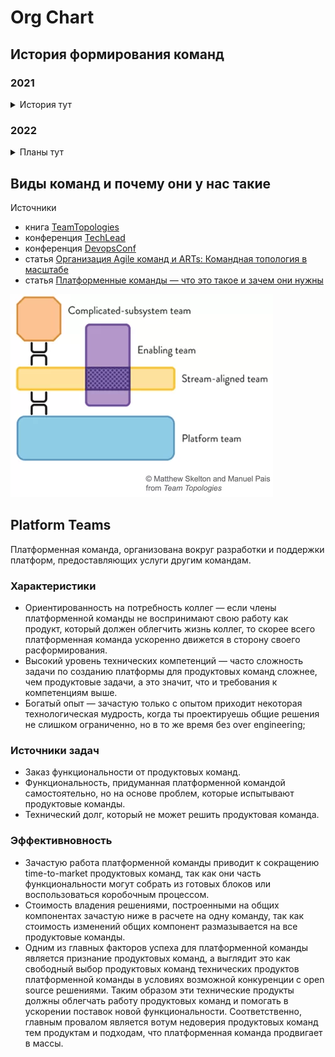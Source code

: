 
# Org Chart

## История формирования команд

### 2021

<details>
<summary>История тут</summary>
#### q1
```plantuml
@startuml

@startwbs
*[#lightskyblue] Online Department
** Retention Team
** MagnitPay Team
** DevOps Team
@endwbs
@enduml
```

#### q2

```plantuml
@startuml

@startwbs
*[#lightskyblue] Online Department
** Core&Retention Team
** MagnitPay Team
** DevOps Team
** Middleware Team
** MagnitMobile Team
@endwbs
@enduml
```

#### q3

```plantuml
@startuml

@startwbs
*[#lightskyblue] Online Department
** Core&Retention Team
** Activation&Acquisition Team
** MagnitPay Team
** DevOps Team
** Middleware Team
** MagnitMobile Team
@endwbs
@enduml
```

#### q4

```plantuml
@startuml

@startwbs
*[#lightskyblue] Online Department
** Core&Retention Team
** Activation&Acquisition Team
** MagnitPay Team
** MagnitMobile Team
** DevOps Team
** Middleware Team
** MagnitID Team
@endwbs
@enduml
```

</details>


### 2022

<details>
<summary>Планы тут</summary>

#### q1

```plantuml
@startuml

@startwbs

*[#lightskyblue] Online Department
** Retention Team
** Activation&Acquisition Team
** MagnitPay Team
** MagnitMobile Team
** DevOps Team
** Middleware Team
** MagnitID Team
** Platform Team
** ProductPromo Team

@endwbs
@enduml
```

#### q2

```plantuml
@startuml

@startwbs
*[#lightskyblue] Online Department

** DevOps Teams
*** [... 2 Teams ...]

** Ecom Teams
*** [... 12 Teams ...]

** Platform Teams
*** Middleware Team
*** MagnitID Team
*** Stocks&Prices Team

** Core Teams
*** Release Team
*** App Team
*** Web Team
*** CustomerNeeds Teams
**** VirtualCard Team
**** Activation&Acquisition Team
**** ProductPromo Team
**** UserReview Team

@endwbs
@enduml
```

</details>

## Виды команд и почему они у нас такие

Источники

* книга [TeamTopologies](https://teamtopologies.com/)
* конференция [TechLead](https://www.youtube.com/watch?v=dtSzAjt5YQc)
* конференция [DevopsConf](https://devopsconf.io/moscow/2021/abstracts/7531)
* статья [Организация Agile команд и ARTs: Командная топология в масштабе](https://agilelab.org/blog/organizing-agile-teams-and-arts-team-topologies-at-scale)
* статья [Платформенные команды — что это такое и зачем они нужны](https://apolomodov.medium.com/%D0%BF%D0%BB%D0%B0%D1%82%D1%84%D0%BE%D1%80%D0%BC%D0%B5%D0%BD%D0%BD%D1%8B%D0%B5-%D0%BA%D0%BE%D0%BC%D0%B0%D0%BD%D0%B4%D1%8B-%D1%87%D1%82%D0%BE-%D1%8D%D1%82%D0%BE-%D1%82%D0%B0%D0%BA%D0%BE%D0%B5-%D0%B8-%D0%B7%D0%B0%D1%87%D0%B5%D0%BC-%D0%BE%D0%BD%D0%B8-%D0%BD%D1%83%D0%B6%D0%BD%D1%8B-d4c978115152)

![топология команд](imgs/team_topologies.png)

## Platform Teams

Платформенная команда, организована вокруг разработки и поддержки платформ, предоставляющих услуги другим командам.

### Характеристики

* Ориентированность на потребность коллег — если члены платформенной команды не воспринимают свою работу как продукт, который должен облегчить жизнь коллег, то скорее всего платформенная команда ускоренно движется в сторону своего расформирования.
* Высокий уровень технических компетенций — часто сложность задачи по созданию платформы для продуктовых команд сложнее, чем продуктовые задачи, а это значит, что и требования к компетенциям выше.
* Богатый опыт — зачастую только с опытом приходит некоторая технологическая мудрость, когда ты проектируешь общие решения не слишком ограниченно, но в то же время без over engineering;

### Источники задач

* Заказ функциональности от продуктовых команд.
* Функциональность, придуманная платформенной командой самостоятельно, но на основе проблем, которые испытывают продуктовые команды.
* Технический долг, который не может решить продуктовая команда.

### Эффективновность

* Зачастую работа платформенной команды приводит к сокращению time-to-market продуктовых команд, так как они часть функциональности могут собрать из готовых блоков или воспользоваться коробочным процессом.
* Стоимость владения решениями, построенными на общих компонентах зачастую ниже в расчете на одну команду, так как стоимость изменений общих компонент размазывается на все продуктовые команды.
* Одним из главных факторов успеха для платформенной команды является признание продуктовых команд, а выглядит это как свободный выбор продуктовых команд технических продуктов платформенной команды в условиях возможной конкуренции с open source решениями. Таким образом эти технические продукты должны облегчать работу продуктовых команд и помогать в ускорении поставок новой функциональности. Соответственно, главным провалом является вотум недоверия продуктовых команд тем продуктам и подходам, что платформенная команда продвигает в массы.
